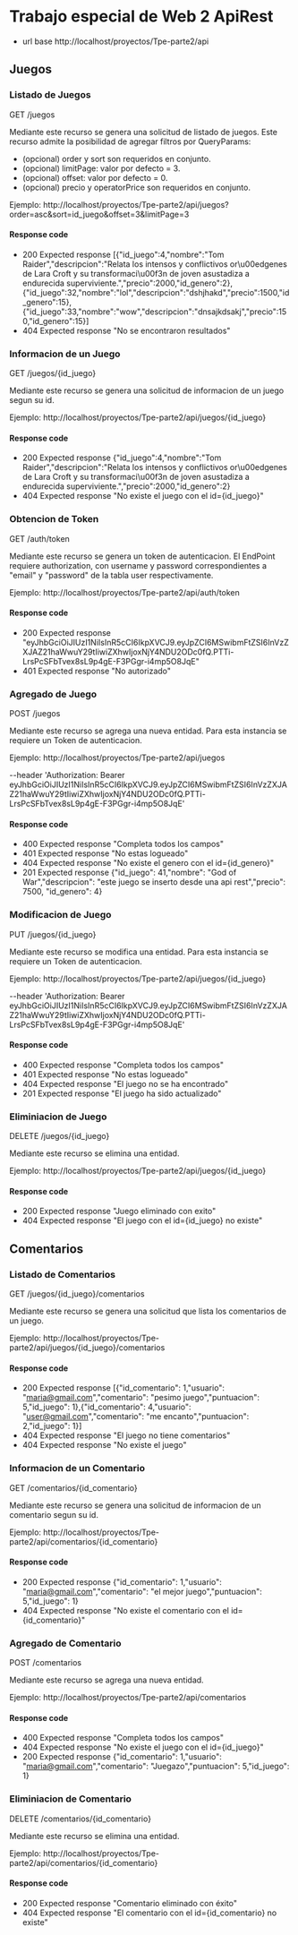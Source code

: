 # Trabajo especial de Web 2 ApiRest

- url base http://localhost/proyectos/Tpe-parte2/api

## Juegos

### Listado de Juegos

GET /juegos

Mediante este recurso se genera una solicitud de listado de juegos.
Este recurso admite la posibilidad de agregar filtros por QueryParams:

- (opcional) order y sort son requeridos en conjunto.
- (opcional) limitPage: valor por defecto = 3. 
- (opcional) offset: valor por defecto = 0.
- (opcional) precio y operatorPrice son requeridos en conjunto.

Ejemplo: http://localhost/proyectos/Tpe-parte2/api/juegos?order=asc&sort=id_juego&offset=3&limitPage=3

#### Response code
- 200 Expected response [{"id_juego":4,"nombre":"Tom Raider","descripcion":"Relata los intensos y conflictivos or\u00edgenes de Lara Croft y su transformaci\u00f3n de joven asustadiza a endurecida superviviente.","precio":2000,"id_genero":2},{"id_juego":32,"nombre":"lol","descripcion":"dshjhakd","precio":1500,"id_genero":15},{"id_juego":33,"nombre":"wow","descripcion":"dnsajkdsakj","precio":150,"id_genero":15}]
- 404 Expected response "No se encontraron resultados"

### Informacion de un Juego

GET /juegos/{id_juego}

Mediante este recurso se genera una solicitud de informacion de un juego segun su id.

Ejemplo: http://localhost/proyectos/Tpe-parte2/api/juegos/{id_juego}

#### Response code
- 200 Expected response {"id_juego":4,"nombre":"Tom Raider","descripcion":"Relata los intensos y conflictivos or\u00edgenes de Lara Croft y su transformaci\u00f3n de joven asustadiza a endurecida superviviente.","precio":2000,"id_genero":2}
- 404 Expected response "No existe el juego con el id={id_juego}"

### Obtencion de Token

GET /auth/token

Mediante este recurso se genera un token de autenticacion.
El EndPoint requiere authorization, con username y password correspondientes a "email" y "password" de la tabla user respectivamente.

Ejemplo: http://localhost/proyectos/Tpe-parte2/api/auth/token

#### Response code
- 200 Expected response "eyJhbGciOiJIUzI1NiIsInR5cCI6IkpXVCJ9.eyJpZCI6MSwibmFtZSI6InVzZXJAZ21haWwuY29tIiwiZXhwIjoxNjY4NDU2ODc0fQ.PTTi-LrsPcSFbTvex8sL9p4gE-F3PGgr-i4mp5O8JqE"
- 401 Expected response "No autorizado"

### Agregado de Juego

POST /juegos

Mediante este recurso se agrega una nueva entidad.
Para esta instancia se requiere un Token de autenticacion.

Ejemplo: http://localhost/proyectos/Tpe-parte2/api/juegos

--header 'Authorization: Bearer eyJhbGciOiJIUzI1NiIsInR5cCI6IkpXVCJ9.eyJpZCI6MSwibmFtZSI6InVzZXJAZ21haWwuY29tIiwiZXhwIjoxNjY4NDU2ODc0fQ.PTTi-LrsPcSFbTvex8sL9p4gE-F3PGgr-i4mp5O8JqE'

#### Response code
- 400 Expected response "Completa todos los campos"
- 401 Expected response "No estas logueado"
- 404 Expected response  "No existe el genero con el id={id_genero}"
- 201 Expected response {"id_juego": 41,"nombre": "God of War","descripcion": "este juego se inserto desde una api rest","precio": 7500, "id_genero": 4}

### Modificacion de Juego

PUT /juegos/{id_juego}

Mediante este recurso se modifica una entidad.
Para esta instancia se requiere un Token de autenticacion.

Ejemplo: http://localhost/proyectos/Tpe-parte2/api/juegos/{id_juego}

--header 'Authorization: Bearer eyJhbGciOiJIUzI1NiIsInR5cCI6IkpXVCJ9.eyJpZCI6MSwibmFtZSI6InVzZXJAZ21haWwuY29tIiwiZXhwIjoxNjY4NDU2ODc0fQ.PTTi-LrsPcSFbTvex8sL9p4gE-F3PGgr-i4mp5O8JqE'

#### Response code
- 400 Expected response "Completa todos los campos"
- 401 Expected response "No estas logueado"
- 404 Expected response "El juego no se ha encontrado"
- 201 Expected response "El juego ha sido actualizado"


### Eliminiacion de Juego

DELETE /juegos/{id_juego}

Mediante este recurso se elimina una entidad.

Ejemplo: http://localhost/proyectos/Tpe-parte2/api/juegos/{id_juego}

#### Response code
- 200 Expected response "Juego eliminado con exito"
- 404 Expected response "El juego con el id={id_juego} no existe"


## Comentarios


### Listado de Comentarios

GET /juegos/{id_juego}/comentarios

Mediante este recurso se genera una solicitud que lista los comentarios de un juego.

Ejemplo: http://localhost/proyectos/Tpe-parte2/api/juegos/{id_juego}/comentarios

#### Response code
- 200 Expected response [{"id_comentario": 1,"usuario": "maria@gmail.com","comentario": "pesimo juego","puntuacion": 5,"id_juego": 1},{"id_comentario": 4,"usuario": "user@gmail.com","comentario": "me encanto","puntuacion": 2,"id_juego": 1}]
- 404 Expected response "El juego no tiene comentarios"
- 404 Expected response "No existe el juego"


### Informacion de un Comentario

GET /comentarios/{id_comentario}

Mediante este recurso se genera una solicitud de informacion de un comentario segun su id.

Ejemplo: http://localhost/proyectos/Tpe-parte2/api/comentarios/{id_comentario}

#### Response code
- 200 Expected response {"id_comentario": 1,"usuario": "maria@gmail.com","comentario": "el mejor juego","puntuacion": 5,"id_juego": 1}
- 404 Expected response "No existe el comentario con el id={id_comentario}"


### Agregado de Comentario

POST /comentarios

Mediante este recurso se agrega una nueva entidad.

Ejemplo: http://localhost/proyectos/Tpe-parte2/api/comentarios

#### Response code
- 400 Expected response "Completa todos los campos"
- 404 Expected response "No existe el juego con el id={id_juego}"
- 200 Expected response {"id_comentario": 1,"usuario": "maria@gmail.com","comentario": "Juegazo","puntuacion": 5,"id_juego": 1}


### Eliminiacion de Comentario

DELETE /comentarios/{id_comentario}

Mediante este recurso se elimina una entidad.

Ejemplo: http://localhost/proyectos/Tpe-parte2/api/comentarios/{id_comentario}

#### Response code
- 200 Expected response "Comentario eliminado con éxito"
- 404 Expected response "El comentario con el id={id_comentario} no existe"
